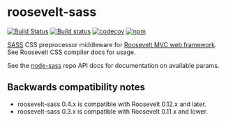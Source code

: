 roosevelt-sass
===

[![Build Status](https://travis-ci.org/rooseveltframework/roosevelt-sass.svg?branch=master)](https://travis-ci.org/rooseveltframework/roosevelt-sass) [![Build status](https://ci.appveyor.com/api/projects/status/6w5a9jbw2gsw16rs?svg=true)](https://ci.appveyor.com/project/rooseveltframework/roosevelt-sass) [![codecov](https://codecov.io/gh/rooseveltframework/roosevelt-sass/branch/master/graph/badge.svg)](https://codecov.io/gh/rooseveltframework/roosevelt-sass) [![npm](https://img.shields.io/npm/v/roosevelt-sass.svg)](https://www.npmjs.com/package/roosevelt-sass)

[SASS](http://sass-lang.com/) CSS preprocessor middleware for [Roosevelt MVC web framework](https://github.com/rooseveltframework/roosevelt). See Roosevelt CSS compiler docs for usage.

See the [node-sass](https://github.com/sass/node-sass#options) repo API docs for documentation on available params.

## Backwards compatibility notes

- roosevelt-sass 0.4.x is compatible with Roosevelt 0.12.x and later.
- roosevelt-sass 0.3.x is compatible with Roosevelt 0.11.x and lower.
